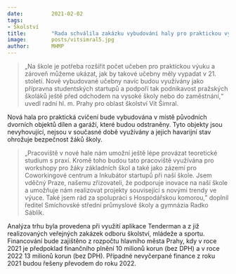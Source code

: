 ```yaml
---
date:         2021-02-02
tags:         
- Školství
title:        "Rada schválila zakázku vybudování haly pro praktickou výuku pro školu na Smíchově. Po dokončení pomůže i studentským startupům"
image: 	      posts/vitsimral5.jpg
author:       MHMP
---
```


> „Na škole je potřeba rozšířit počet učeben pro praktickou výuku a zároveň můžeme ukázat, jak by takové učebny měly vypadat v 21. století. Nově vybudované učebny navíc budou využívány jako přípravna studentských startupů a podpoří tak podnikavost pražských školáků ještě před odchodem na vysoké školy nebo do zaměstnání,“ uvedl radní hl. m. Prahy pro oblast školství Vít Šimral.

Nová hala pro praktická cvičení bude vybudována v místě původních dvorních objektů dílen a garáží, které budou odstraněny. Tyto objekty jsou nevyhovující, nejsou v současné době využívány a jejich havarijní stav ohrožuje bezpečnost žáků školy.

> „Pracoviště v nové hale nám umožní ještě lépe provázat teoretické studium s praxí. Kromě toho budou tato pracoviště využívána pro workshopy pro žáky základních škol a také jako zázemí pro Coworkingové centrum a Inkubátor startupů při naší škole. Jsem vděčný Praze, našemu zřizovateli, že podporuje inovace na naší škole a umožňuje nám realizovat projekty související s novými trendy ve výuce. Také jsem rád za spolupráci s Hospodářskou komorou,” doplnil ředitel Smíchovské střední průmyslové školy a gymnázia Radko Sáblík.

Analýza trhu byla provedena při využití aplikace Tenderman a z již realizovaných veřejných zakázek odboru školství, mládeže a sportu. Financování bude zajištěno z rozpočtu hlavního města Prahy, kdy v roce 2021 je předpoklad finančního plnění 10 milionů korun (bez DPH) a v roce 2022 13 milionů korun (bez DPH). Případné nevyčerpané finance z roku 2021 budou řešeny převodem do roku 2022.

 
